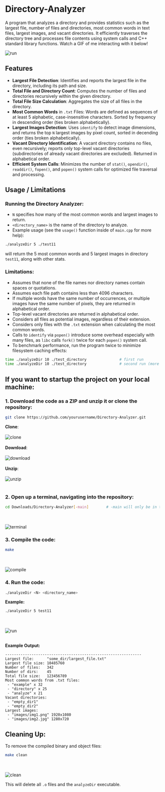 # Directory-Analyzer

A program that analyzes a directory and provides statistics such as the largest file, number of files and directories, most common words in text files, largest images, and vacant directories. It efficiently traverses the directory tree and processes file contents using system calls and C++ standard library functions. Watch a GIF of me interacting with it below!

![run](https://github.com/user-attachments/assets/f6029110-9bf8-4904-80a2-0189a1564c9d)
&nbsp;

## Features
- **Largest File Detection**: Identifies and reports the largest file in the directory, including its path and size.
- **Total File and Directory Count**: Computes the number of files and directories recursively within the given directory.
- **Total File Size Calculation**: Aggregates the size of all files in the directory.
- **Most Common Words** in `.txt` Files: Words are defined as sequences of at least 5 alphabetic, case-insensitive characters. Sorted by frequency in descending order (ties broken alphabetically).
- **Largest Images Detection**: Uses `identify` to detect image dimensions, and returns the top `N` largest images by pixel count, sorted in decending order (ties broken alphabetically).
- **Vacant Directory Identification**: A vacant directory contains no files, even recursively; reports only top-level vacant directories (subdirectories of already vacant directories are excluded). Returned in alphabetical order.
- **Efficient System Calls**: Minimizes the number of `stat()`, `opendir()`, `readdir()`, `fopen()`, and `popen()` system calls for optimized file traversal and processing.

## Usage / Limitations
### Running the Directory Analyzer:
- `N` specifies how many of the most common words and largest images to return.
- `<directory_name>` is the name of the directory to analyze.
- Example usage (see the `usage()` function inside of `main.cpp` for more help):
  
```bash
./analyzeDir 5 ./test11
``` 

will return the 5 most common words and 5 largest images in directory `test11`, along with other stats.

### Limitations:
- Assumes that none of the file names nor directory names contain spaces or quotations.
- Assumes each file path contains less than 4096 characters.
- If multiple words have the same number of occurrences, or multiple images have the same number of pixels, they are returned in alphabetical order.
- Top-level vacant directories are returned in alphabetical order.
- Considers all files as potential images, regardless of their extension.
- Considers only files with the `.txt` extension when calculating the most common words.
- Calls to `identify` via `popen()` introduce some overhead especially with many files, as `libc` calls `fork()` twice for each `popen()` system call.
- To benchmark performance, run the program twice to minimize filesystem caching effects:

```bash
time ./analyzeDir 10 ./test_directory               # first run
time ./analyzeDir 10 ./test_directory               # second run (more accurate)
```

## If you want to startup the project on your local machine:
### 1. Download the code as a ZIP and unzip it or clone the repository:

  ```bash
  git clone https://github.com/yourusername/Directory-Analyzer.git
```

**Clone**:
<br></br>
![clone](https://github.com/user-attachments/assets/14331c2d-4954-4421-98ce-7e9dd1892fd1)
<br></br>
**Download**:
<br></br>
![download](https://github.com/user-attachments/assets/0d2db9c6-0ae6-48d3-92f8-cbbe6ecebdde)
<br></br>
**Unzip**:
<br></br>
![unzip](https://github.com/user-attachments/assets/867d917b-9074-418a-8221-a1d8f33af79d)
<br></br>

### 2. Open up a terminal, navigating into the repository:

```bash
cd Downloads/Directory-Analyzer[-main]        # -main will only be in the folder name if you downloaded as a ZIP
```
<br></br>
![terminal](https://github.com/user-attachments/assets/beb85031-a09f-4106-84ae-382902b225e8)
&nbsp;

### 3. Compile the code:

```bash
make
```
<br></br>
![compile](https://github.com/user-attachments/assets/332e883e-bdb4-4667-b87b-1d70434b1749)
&nbsp;

### 4. Run the code:

```bash
./analyzeDir <N> <directory_name>
```

**Example:**

```bash
./analyzeDir 5 test11
```
<br></br>
![run](https://github.com/user-attachments/assets/5e66b187-26e8-4167-9e87-4e4f770b9896)
<br></br>

**Example Output:**

```
--------------------------------------------------------------
Largest file:      "some_dir/largest_file.txt"
Largest file size: 10485760
Number of files:   342
Number of dirs:    45
Total file size:   123456789
Most common words from .txt files:
 - "example" x 32
 - "directory" x 25
 - "analyze" x 21
Vacant directories:
 - "empty_dir1"
 - "empty_dir2"
Largest images:
 - "images/img1.png" 1920x1080
 - "images/img2.jpg" 1280x720
```

## Cleaning Up:

To remove the compiled binary and object files:

```bash
make clean
```
<br></br>
![clean](https://github.com/user-attachments/assets/169c9fb3-e545-4ca0-822b-b38d28612b8f)
&nbsp;

This will delete all `.o` files and the `analyzeDir` executable.
